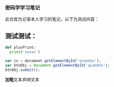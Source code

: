 ### 密码学学习笔记

此仓库为记录本人学习的笔记，以下为测试内容：

## 测试测试：
```python
def plusPrint:
  print('xxxxx')
```

```javascript
var cx = documnet.getElementById('qiandao');
var btnObj = document.getElementById('qianbtn');
btnObj.submit();
```

**加粗**文本*斜体*文本
